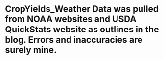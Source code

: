 # CropYields_Weather Data was pulled from NOAA websites and USDA QuickStats website as outlines in the blog.  Errors and inaccuracies are surely mine.
